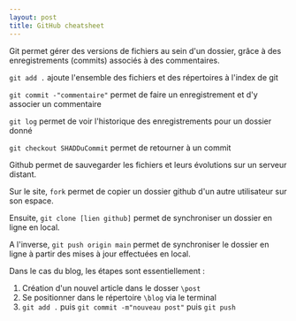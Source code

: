 ```yaml
---
layout: post
title: GitHub cheatsheet
---
```


Git permet gérer des versions de fichiers au sein d'un dossier, grâce à des enregistrements (commits) associés à des commentaires.

`git add .` ajoute l'ensemble des fichiers et des répertoires à l'index de git

`git commit -"commentaire"` permet de faire un enregistrement et d'y associer un commentaire

`git log` permet de voir l'historique des enregistrements pour un dossier donné

`git checkout SHADDuCommit` permet de retourner à un commit

Github permet de sauvegarder les fichiers et leurs évolutions sur un serveur distant.

Sur le site, `fork` permet de copier un dossier github d'un autre utilisateur sur son espace.

Ensuite, `git clone [lien github]` permet de synchroniser un dossier en ligne en local.

A l'inverse, `git push origin main`  permet de synchroniser le dossier en ligne à partir des mises à jour effectuées en local.

Dans le cas du blog, les étapes sont essentiellement : 

1. Création d'un nouvel article dans le dosser `\post` 
2. Se positionner dans le répertoire `\blog` via le terminal
3. `git add .` puis `git commit -m"nouveau post"` puis `git push` 